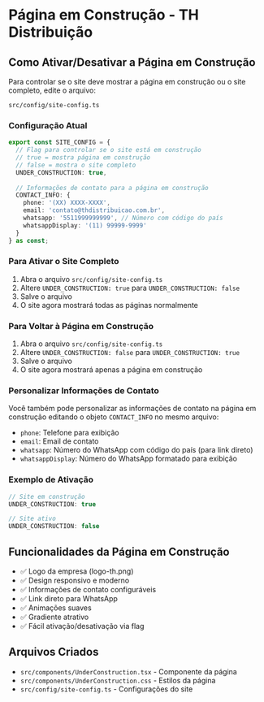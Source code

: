# Página em Construção - TH Distribuição

## Como Ativar/Desativar a Página em Construção

Para controlar se o site deve mostrar a página em construção ou o site completo, edite o arquivo:

```
src/config/site-config.ts
```

### Configuração Atual

```typescript
export const SITE_CONFIG = {
  // Flag para controlar se o site está em construção
  // true = mostra página em construção
  // false = mostra o site completo
  UNDER_CONSTRUCTION: true,
  
  // Informações de contato para a página em construção
  CONTACT_INFO: {
    phone: '(XX) XXXX-XXXX',
    email: 'contato@thdistribuicao.com.br',
    whatsapp: '5511999999999', // Número com código do país
    whatsappDisplay: '(11) 99999-9999'
  }
} as const;
```

### Para Ativar o Site Completo

1. Abra o arquivo `src/config/site-config.ts`
2. Altere `UNDER_CONSTRUCTION: true` para `UNDER_CONSTRUCTION: false`
3. Salve o arquivo
4. O site agora mostrará todas as páginas normalmente

### Para Voltar à Página em Construção

1. Abra o arquivo `src/config/site-config.ts`
2. Altere `UNDER_CONSTRUCTION: false` para `UNDER_CONSTRUCTION: true`
3. Salve o arquivo
4. O site agora mostrará apenas a página em construção

### Personalizar Informações de Contato

Você também pode personalizar as informações de contato na página em construção editando o objeto `CONTACT_INFO` no mesmo arquivo:

- `phone`: Telefone para exibição
- `email`: Email de contato
- `whatsapp`: Número do WhatsApp com código do país (para link direto)
- `whatsappDisplay`: Número do WhatsApp formatado para exibição

### Exemplo de Ativação

```typescript
// Site em construção
UNDER_CONSTRUCTION: true

// Site ativo
UNDER_CONSTRUCTION: false
```

## Funcionalidades da Página em Construção

- ✅ Logo da empresa (logo-th.png)
- ✅ Design responsivo e moderno
- ✅ Informações de contato configuráveis
- ✅ Link direto para WhatsApp
- ✅ Animações suaves
- ✅ Gradiente atrativo
- ✅ Fácil ativação/desativação via flag

## Arquivos Criados

- `src/components/UnderConstruction.tsx` - Componente da página
- `src/components/UnderConstruction.css` - Estilos da página
- `src/config/site-config.ts` - Configurações do site

